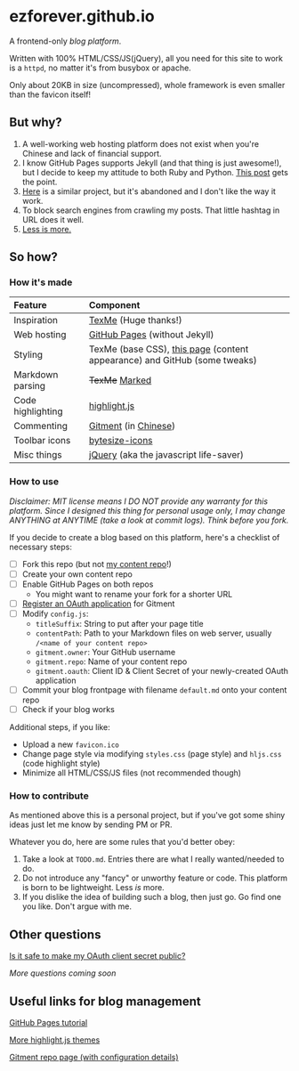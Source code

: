 # ezforever.github.io
A frontend-only *blog platform*.

Written with 100% HTML/CSS/JS(jQuery), all you need for this site to work is a `httpd`, no matter it's from busybox or apache.

Only about 20KB in size (uncompressed), whole framework is even smaller than the favicon itself!

## But why?
1. A well-working web hosting platform does not exist when you're Chinese and lack of financial support.
2. I know GitHub Pages supports Jekyll (and that thing is just awesome!), but I decide to keep my attitude to both Ruby and Python. [This post](https://www.hackerfactor.com/blog/index.php?/archives/825-8-Reasons-Python-Sucks.html) gets the point.
3. [Here](https://github.com/hugcoday/hugcoday.github.com) is a similar project, but it's abandoned and I don't like the way it work.
4. To block search engines from crawling my posts. That little hashtag in URL does it well.
5. [Less is more.](https://motherfuckingwebsite.com/)

## So how?

### How it's made
| Feature  | Component |
| :------- | :-------- |
| Inspiration | [TexMe][1] (Huge thanks!) |
| Web hosting | [GitHub Pages][2] (without Jekyll) |
| Styling | TexMe (base CSS), [this page][3] (content appearance) and GitHub (some tweaks) |
| Markdown parsing | ~~TexMe~~ [Marked][4] |
| Code highlighting | [highlight.js][5] |
| Commenting | [Gitment][6] (in [Chinese][7]) |
| Toolbar icons | [bytesize-icons][8] |
| Misc things | [jQuery][N] (aka the javascript life-saver) |

[1]: https://github.com/susam/texme
[2]: https://pages.github.com/
[3]: http://scp-wiki-cn.wikidot.com/component:ar-theme
[4]: https://marked.js.org/
[5]: https://highlightjs.org/
[6]: https://github.com/imsun/gitment
[7]: https://github.com/ezforever/gitment-mod
[8]: https://github.com/danklammer/bytesize-icons
[N]: https://jquery.com/

### How to use
*Disclaimer: MIT license means I DO NOT provide any warranty for this platform. Since I designed this thing for personal usage only, I may change ANYTHING at ANYTIME (take a look at commit logs). Think before you fork.*

If you decide to create a blog based on this platform, here's a checklist of necessary steps:
- [ ] Fork this repo (but not [my content repo](https://github.com/EZForever/blog)!)
- [ ] Create your own content repo
- [ ] Enable GitHub Pages on both repos
  - You might want to rename your fork for a shorter URL
- [ ] [Register an OAuth application](https://github.com/settings/applications/new) for Gitment
- [ ] Modify `config.js`:
  - `titleSuffix`: String to put after your page title
  - `contentPath`: Path to your Markdown files on web server, usually `/<name of your content repo>`
  - `gitment.owner`: Your GitHub username
  - `gitment.repo`: Name of your content repo
  - `gitment.oauth`: Client ID & Client Secret of your newly-created OAuth application
- [ ] Commit your blog frontpage with filename `default.md` onto your content repo
- [ ] Check if your blog works

Additional steps, if you like:
- Upload a new `favicon.ico`
- Change page style via modifying `styles.css` (page style) and `hljs.css` (code highlight style)
- Minimize all HTML/CSS/JS files (not recommended though)

### How to contribute
As mentioned above this is a personal project, but if you've got some shiny ideas just let me know by sending PM or PR.

Whatever you do, here are some rules that you'd better obey:
1. Take a look at `TODO.md`. Entries there are what I really wanted/needed to do.
2. Do not introduce any "fancy" or unworthy feature or code. This platform is born to be lightweight. Less *is* more.
3. If you dislike the idea of building such a blog, then just go. Go find one you like. Don't argue with me.

## Other questions
[Is it safe to make my OAuth client secret public?](https://github.com/imsun/gitment#about-security)

*More questions coming soon*

## Useful links for blog management
[GitHub Pages tutorial](https://help.github.com/en/categories/github-pages-basics)

[More highlight.js themes](https://github.com/highlightjs/highlight.js/tree/master/src/styles)

[Gitment repo page (with configuration details)][5]

